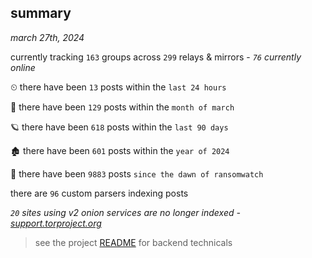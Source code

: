 
## summary
_march 27th, 2024_

currently tracking `163` groups across `299` relays & mirrors - _`76` currently online_

⏲ there have been `13` posts within the `last 24 hours`

🦈 there have been `129` posts within the `month of march`

🪐 there have been `618` posts within the `last 90 days`

🏚 there have been `601` posts within the `year of 2024`

🦕 there have been `9883` posts `since the dawn of ransomwatch`

there are `96` custom parsers indexing posts

_`20` sites using v2 onion services are no longer indexed - [support.torproject.org](https://support.torproject.org/onionservices/v2-deprecation/)_

> see the project [README](https://github.com/joshhighet/ransomwatch#ransomwatch--) for backend technicals
